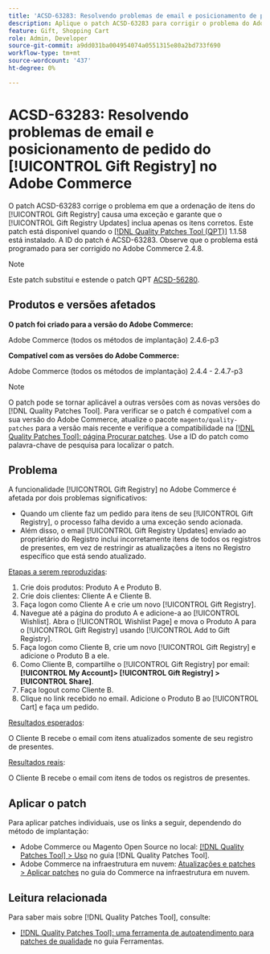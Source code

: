 ```yaml
---
title: 'ACSD-63283: Resolvendo problemas de email e posicionamento de pedido do [!UICONTROL Gift Registry] no Adobe Commerce'
description: Aplique o patch ACSD-63283 para corrigir o problema do Adobe Commerce em que a solicitação de itens do [!UICONTROL Gift Registry] causa uma exceção e garante que o [!UICONTROL Gift Registry Updates] inclua apenas os itens corretos.
feature: Gift, Shopping Cart
role: Admin, Developer
source-git-commit: a9dd031ba004954074a0551315e80a2bd733f690
workflow-type: tm+mt
source-wordcount: '437'
ht-degree: 0%

---
```


# ACSD-63283: Resolvendo problemas de email e posicionamento de pedido do [!UICONTROL Gift Registry] no Adobe Commerce

O patch ACSD-63283 corrige o problema em que a ordenação de itens do [!UICONTROL Gift Registry] causa uma exceção e garante que o [!UICONTROL Gift Registry Updates] inclua apenas os itens corretos. Este patch está disponível quando o [[!DNL Quality Patches Tool (QPT)]](/help/tools/quality-patches-tool/quality-patches-tool-to-self-serve-quality-patches.md) 1.1.58 está instalado. A ID do patch é ACSD-63283. Observe que o problema está programado para ser corrigido no Adobe Commerce 2.4.8.

>[!NOTE]
>Este patch substitui e estende o patch QPT [ACSD-56280](https://experienceleague.adobe.com/en/docs/commerce-operations/tools/quality-patches-tool/patches-available-in-qpt/v1-1-44/acsd-56280-gift-registry-purchases-are-not-completed).

## Produtos e versões afetados

**O patch foi criado para a versão do Adobe Commerce:**

Adobe Commerce (todos os métodos de implantação) 2.4.6-p3

**Compatível com as versões do Adobe Commerce:**

Adobe Commerce (todos os métodos de implantação) 2.4.4 - 2.4.7-p3

>[!NOTE]
>
>O patch pode se tornar aplicável a outras versões com as novas versões do [!DNL Quality Patches Tool]. Para verificar se o patch é compatível com a sua versão do Adobe Commerce, atualize o pacote `magento/quality-patches` para a versão mais recente e verifique a compatibilidade na [[!DNL Quality Patches Tool]: página Procurar patches](https://experienceleague.adobe.com/tools/commerce-quality-patches/index.html). Use a ID do patch como palavra-chave de pesquisa para localizar o patch.

## Problema

A funcionalidade [!UICONTROL Gift Registry] no Adobe Commerce é afetada por dois problemas significativos:

* Quando um cliente faz um pedido para itens de seu [!UICONTROL Gift Registry], o processo falha devido a uma exceção sendo acionada.
* Além disso, o email [!UICONTROL Gift Registry Updates] enviado ao proprietário do Registro inclui incorretamente itens de todos os registros de presentes, em vez de restringir as atualizações a itens no Registro específico que está sendo atualizado.

<u>Etapas a serem reproduzidas</u>:

1. Crie dois produtos: Produto A e Produto B.
1. Crie dois clientes: Cliente A e Cliente B.
1. Faça logon como Cliente A e crie um novo [!UICONTROL Gift Registry].
1. Navegue até a página do produto A e adicione-a ao [!UICONTROL Wishlist]. Abra o [!UICONTROL Wishlist Page] e mova o Produto A para o [!UICONTROL Gift Registry] usando [!UICONTROL Add to Gift Registry].
1. Faça logon como Cliente B, crie um novo [!UICONTROL Gift Registry] e adicione o Produto B a ele.
1. Como Cliente B, compartilhe o [!UICONTROL Gift Registry] por email: **[!UICONTROL My Account]> [!UICONTROL Gift Registry] >[!UICONTROL Share]**.
1. Faça logout como Cliente B.
1. Clique no link recebido no email. Adicione o Produto B ao [!UICONTROL Cart] e faça um pedido.

<u>Resultados esperados</u>:

O Cliente B recebe o email com itens atualizados somente de seu registro de presentes.

<u>Resultados reais</u>:

O Cliente B recebe o email com itens de todos os registros de presentes.

## Aplicar o patch

Para aplicar patches individuais, use os links a seguir, dependendo do método de implantação:

* Adobe Commerce ou Magento Open Source no local: [[!DNL Quality Patches Tool] > Uso](/help/tools/quality-patches-tool/usage.md) no guia [!DNL Quality Patches Tool].
* Adobe Commerce na infraestrutura em nuvem: [Atualizações e patches > Aplicar patches](https://experienceleague.adobe.com/docs/commerce-cloud-service/user-guide/develop/upgrade/apply-patches.html) no guia do Commerce na infraestrutura em nuvem.


## Leitura relacionada

Para saber mais sobre [!DNL Quality Patches Tool], consulte:

* [[!DNL Quality Patches Tool]: uma ferramenta de autoatendimento para patches de qualidade](/help/tools/quality-patches-tool/quality-patches-tool-to-self-serve-quality-patches.md) no guia Ferramentas.
